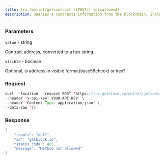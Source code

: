 ```yaml
---
title: trx:/wallet/getcontract \[POST\] {disallowed}
description: Queries a contracts information from the blockchain, including thebytecode of the contract, ABI, configuration parameters, etc.
---
```


### Parameters


`value` - string

Contract address, converted to a hex string.

`visible` - boolean

Optional, is address in visible format(base58check) or hex?

### Request

``` java
curl --location --request POST 'https://trx.getblock.io/wallet/getcontract' \
--header 'x-api-key: YOUR-API-KEY' \
--header 'Content-Type: application/json' \
--data-raw '{}'
```

###  Response

``` java
{
    "result": "null",
    "id": "getblock.io",
    "status_code": 405,
    "message": "Method not allowed"
}
```

